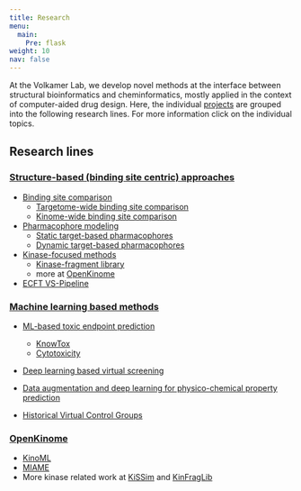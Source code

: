 ```yaml
---
title: Research
menu:
  main:
    Pre: flask
weight: 10
nav: false
---
```


At the Volkamer Lab, we develop novel methods at the interface between structural bioinformatics and cheminformatics, mostly applied in the context of computer-aided drug design. Here, the individual [projects](/projects/) are grouped into the following research lines. For more information click on the individual topics.

## Research lines

### [Structure-based (binding site centric) approaches](/research/structure-based)

* [Binding site comparison](/research/structure-based/binding-sites)
  * [Targetome-wide binding site comparison](/projects/ratar)
  * [Kinome-wide binding site comparison](/projects/kissim)
* [Pharmacophore modeling](/research/structure-based/pharmacophores)
  * [Static target-based pharmacophores](/projects/t2f-pharm)
  * [Dynamic target-based pharmacophores](/projects/t2f-flex)
* [Kinase-focused methods](/research/structure-based/kinases)
  * [Kinase-fragment library](/projects/kinfraglib)
  * more at [OpenKinome](/research/openkinome)
* [ECFT VS-Pipeline](/projects/ecft-vs-pipeline)
<!-- TODO * `klifs_utils` -->

<!-- TODO * Protein-ligand interaction fingerprints -->

### [Machine learning based methods](/research/machine-learning)

* [ML-based toxic endpoint prediction](/research/machine-learning/toxicity/)
  * [KnowTox](/projects/knowtox)
  * [Cytotoxicity](/projects/cytotox)
  <!-- TODO * CP_Tox21 -->
* [Deep learning based virtual screening](/projects/deeplearning-vs/)

* [Data augmentation and deep learning for physico-chemical property prediction](/projects/maxsmi/)
* [Historical Virtual Control Groups](/projects/historical_virtual_control_groups/)

### [OpenKinome](/research/openkinome)

* [KinoML](/projects/kinoml)
* [MIAME](/projects/miame)
* More kinase related work at [KiSSim](/projects/kissim) and [KinFragLib](/projects/kinfraglib)

<!--  -->
<!--  -->
<!-- TODO: AV add this when time allows -->
<!-- ### Other studies -->
<!--  -->
<!-- These projects are usually about compound design, rationalization or molecular optimization. Some recent examples: -->
<!--  -->
<!-- Link directly -->
<!--  -->
<!-- TODO add this when time allows -->
<!-- * COVID-19: see repo and Plipify -->
<!-- * HDAC(chiara) - published -docking -->
<!-- * EGFR(chiara)  - (about to be) published - docking -->
<!-- * SGK1(andrea) - published - docking -->
<!-- * [SMYD1(shalini)] - MD simulations -->
<!-- * [iNOS(andrea)] - docking -->
<!--  -->
<!-- ## Collaborations -->
<!--  -->
<!-- {{< box "MISSING" >}} -->
<!--  -->
<!-- ## Funding -->
<!--  -->
<!-- {{< box "MISSING" >}} -->

